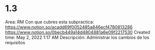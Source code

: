 # 1.3

Area: RM
Con que cubres esta subpractica: https://www.notion.so/acadd69f0052485a846ecf4780813286 
https://www.notion.so/0becb449a14d4804881a6e09f2217530 
Created time: May 2, 2022 1:17 AM
Descripción: Administrar los cambios de los requisitos